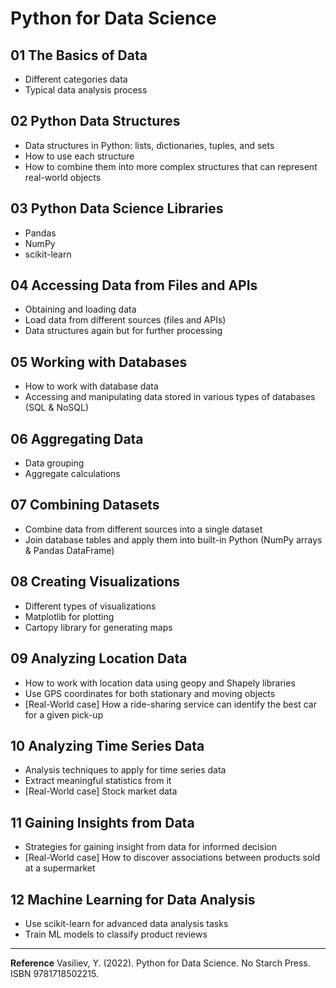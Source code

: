 # Python for Data Science
## 01 The Basics of Data
- Different categories data
- Typical data analysis process

## 02 Python Data Structures
- Data structures in Python: lists, dictionaries, tuples, and sets
- How to use each structure
- How to combine them into more complex structures that can represent real-world objects

## 03 Python Data Science Libraries
- Pandas
- NumPy
- scikit-learn

## 04 Accessing Data from Files and APIs
- Obtaining and loading data
- Load data from different sources (files and APIs)
- Data structures again but for further processing

## 05 Working with Databases
- How to work with database data
- Accessing and manipulating data stored in various types of databases (SQL & NoSQL)

## 06 Aggregating Data
- Data grouping
- Aggregate calculations

## 07 Combining Datasets
- Combine data from different sources into a single dataset
- Join database tables and apply them into built-in Python (NumPy arrays & Pandas DataFrame)

## 08 Creating Visualizations
- Different types of visualizations
- Matplotlib for plotting
- Cartopy library for generating maps 

## 09 Analyzing Location Data
- How to work with location data using geopy and Shapely libraries
- Use GPS coordinates for both stationary and moving objects
- [Real-World case] How a ride-sharing service can identify the best car for a given pick-up

## 10 Analyzing Time Series Data
- Analysis techniques to apply for time series data
- Extract meaningful statistics from it
- [Real-World case] Stock market data

## 11 Gaining Insights from Data
- Strategies for gaining insight from data for informed decision
- [Real-World case] How to discover associations between products sold at a supermarket

## 12 Machine Learning for Data Analysis
- Use scikit-learn for advanced data analysis tasks
- Train ML models to classify product reviews 

---
**Reference**
Vasiliev, Y. (2022). Python for Data Science. No Starch Press. ISBN 9781718502215.

